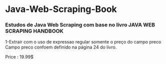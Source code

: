 # Java-Web-Scraping-Book

<h3>Estudos de Java Web Scraping com base no livro <emph>JAVA WEB SCRAPING HANDBOOK</emph></h3>

1-Extrair com o uso de expressao regular somente o preço do campo preco
Campo preco confoem definido na página 24 do livro.
<p>Price : 19.99$</p>
